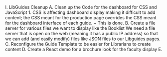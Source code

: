 I. LibGuides Cleanup
	A. Clean up the Code for the dashboard for CSS and JavaScript
		1. CSS is affecting dashboard display making it difficult to add content;
		    the CSS meant for the production page overrides the CSS meant for the dashboard interface of each guide. ~
		    This is done. 
	B. Create a file server for various files we want to display like the Booklist
		We need a file server that is open on the web (meaning it has a public IP address) so that we can add (and easily modify) files like JSON files to our Libguides pages.
	C. Reconfigure the Guide Template to be easier for Librarians to create content
	D. Create a React demo for a brochure look for the faculty display 
	E. 
	